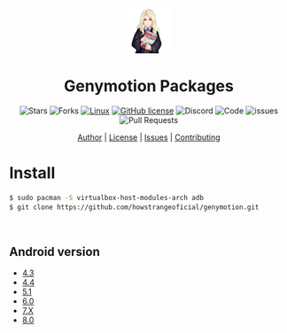 <div align="center">
    <a href="#">
      <img height="80" width="80" alt="project-icon" src="stik.png">
    </a>
    <h1>Genymotion Packages</h1>

![Stars](https://img.shields.io/github/stars/howstrangeoficial/genymotion)
![Forks](https://img.shields.io/github/forks/howstrangeoficial/genymotion)
[![Linux](https://svgshare.com/i/Zhy.svg)](https://svgshare.com/i/Zhy.svg)
[![GitHub license](https://img.shields.io/github/license/Naereen/StrapDown.js.svg)](license)
![Discord](https://img.shields.io/discord/928742162219270175?label=Discord)
![Code](https://img.shields.io/github/languages/code-size/howstrangeoficial/genymotion)
![issues](https://img.shields.io/github/issues/howstrangeoficial/genymotion)
![Pull Requests](https://img.shields.io/github/issues-pr-raw/howstrangeoficial/genymotion)

[Author](https://github.com/howstrangeoficial) |
[License](license) |
[Issues](https://github.com/howstrangeoficial/genymotion/issues) |
[Contributing](contributing.md)

</div>

# Install
```bash
$ sudo pacman -S virtualbox-host-modules-arch adb
$ git clone https://github.com/howstrangeoficial/genymotion.git
```

<br>

## Android version

* [4.3](/package/Genymotion-ARM-Translation_for_4.3.zip)
* [4.4](/package/Genymotion-ARM-Translation_for_4.4.zip)
* [5.1](/package/Genymotion-ARM-Translation_for_5.1.zip)
* [6.0](/package/Genymotion-ARM-Translation_for_6.0.zip)
* [7.X](/package/Genymotion-ARM-Translation_for_7.X.zip)
* [8.0](/package/Genymotion-ARM-Translation_for_8.0.zip)